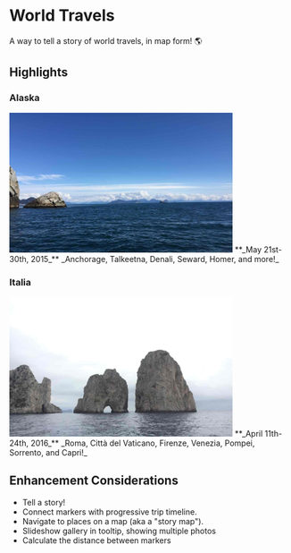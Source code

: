# World Travels  
A way to tell a story of world travels, in map form! :earth_americas:

## Highlights
### Alaska  
 <img src="photos/alaska/fjords.JPG" width="400" height="250" alt="Alaska Fjords">  
**_May 21st-30th, 2015_**  
 _Anchorage, Talkeetna, Denali, Seward, Homer, and more!_    

### Italia  
 <img src="photos/italy/il-faraglioni.JPG" width="400" height="250" alt="Capri">  
**_April 11th-24th, 2016_**  
_Roma, Città del Vaticano, Firenze, Venezia, Pompei, Sorrento, and Capri!_  

## Enhancement Considerations  
* Tell a story!  
* Connect markers with progressive trip timeline.
* Navigate to places on a map (aka a "story map").
* Slideshow gallery in tooltip, showing multiple photos    
* Calculate the distance between markers  
